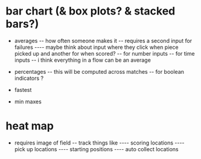 # bar chart (& box plots? & stacked bars?)

- averages
-- how often someone makes it
-- requires a second input for failures
---- maybe think about input where they click when piece picked up and another for when scored?
-- for number inputs
-- for time inputs
-- i think everything in a flow can be an average

- percentages
-- this will be computed across matches
-- for boolean indicators ?

- fastest
- min maxes

# heat map

- requires image of field
-- track things like 
---- scoring locations
---- pick up locations
---- starting positions
---- auto collect locations